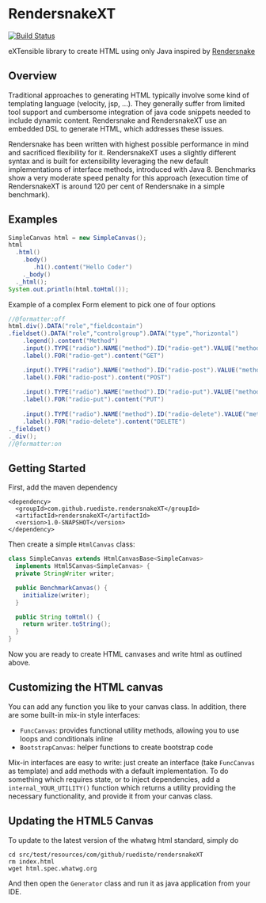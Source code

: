 # RendersnakeXT

[![Build Status](https://travis-ci.org/ruediste/rendersnakeXT.svg)](https://travis-ci.org/ruediste/rendersnakeXT)

eXTensible library to create HTML using only Java inspired by [Rendersnake](https://github.com/emicklei/rendersnake)

## Overview
Traditional approaches to generating HTML typically involve some kind of templating language (velocity, jsp, ...). They generally suffer from limited tool support and cumbersome integration of java code snippets needed to include dynamic content. Rendersnake and RendersnakeXT use an embedded DSL to generate HTML, which addresses these issues.

Rendersnake has been written with highest possible performance in mind and sacrificed flexibility for it. RendersnakeXT uses a slightly different syntax and is built for extensibility leveraging the new default implementations of interface methods, introduced with Java 8. Benchmarks show a very moderate speed penalty for this approach (execution time of RendersnakeXT is around 120 per cent of Rendersnake in a simple benchmark).

## Examples
```java
SimpleCanvas html = new SimpleCanvas();
html
  .html()
    .body()
       .h1().content("Hello Coder")
    ._body()
  ._html();
System.out.println(html.toHtml());
```

Example of a complex Form element to pick one of four options
```java
//@formatter:off
html.div().DATA("role","fieldcontain")
.fieldset().DATA("role","controlgroup").DATA("type","horizontal")
    .legend().content("Method")
    .input().TYPE("radio").NAME("method").ID("radio-get").VALUE("method-get").CHECKED("checked").ONCHANGE("clickedMethod(this.value);")
    .label().FOR("radio-get").content("GET")

    .input().TYPE("radio").NAME("method").ID("radio-post").VALUE("method-post").CHECKED("checked").ONCHANGE("clickedMethod(this.value);")
    .label().FOR("radio-post").content("POST")
    
    .input().TYPE("radio").NAME("method").ID("radio-put").VALUE("method-put").CHECKED("checked").ONCHANGE("clickedMethod(this.value);")
    .label().FOR("radio-put").content("PUT")
    
    .input().TYPE("radio").NAME("method").ID("radio-delete").VALUE("method-delete").CHECKED("checked").ONCHANGE("clickedMethod(this.value);")
    .label().FOR("radio-delete").content("DELETE")
._fieldset()
._div();
//@formatter:on
```

## Getting Started
First, add the maven dependency

    <dependency>
      <groupId>com.github.ruediste.rendersnakeXT</groupId>
      <artifactId>rendersnakeXT</artifactId>
      <version>1.0-SNAPSHOT</version>
    </dependency>

Then create a simple `HtmlCanvas` class:

```java
class SimpleCanvas extends HtmlCanvasBase<SimpleCanvas> 
  implements Html5Canvas<SimpleCanvas> {
  private StringWriter writer;

  public BenchmarkCanvas() {
    initialize(writer);
  }

  public String toHtml() {
    return writer.toString();
  }
}
```

Now you are ready to create HTML canvases and write html as outlined above.

## Customizing the HTML canvas
You can add any function you like to your canvas class. In addition, there are some built-in mix-in style interfaces:

  * `FuncCanvas`: provides functional utility methods, allowing you to use loops and conditionals inline
  * `BootstrapCanvas`: helper functions to create bootstrap code

Mix-in interfaces are easy to write: just create an interface (take `FuncCanvas` as template) and add methods with a default implementation. To do something which requires state, or to inject dependencies, add a `internal_YOUR_UTILITY()` function which returns a utility providing the necessary functionality, and provide it from your canvas class. 

## Updating the HTML5 Canvas
To update to the latest version of the whatwg html standard, simply do

    cd src/test/resources/com/github/ruediste/rendersnakeXT
    rm index.html
    wget html.spec.whatwg.org

And then open the `Generator` class and run it as java application from your IDE.
